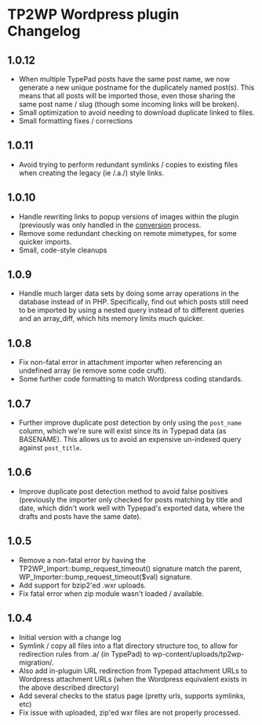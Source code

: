 TP2WP Wordpress plugin Changelog
===

1.0.12
---
  * When multiple TypePad posts have the same post name, we now generate
    a new unique postname for the duplicately named post(s).  This means that
    all posts will be imported those, even those sharing the same post name /
    slug (though some incoming links will be broken).
  * Small optimization to avoid needing to download duplicate linked to files.
  * Small formatting fixes / corrections

1.0.11
---
  * Avoid trying to perform redundant symlinks / copies to existing files
    when creating the legacy (ie /.a./<hash>) style links.

1.0.10
---
  * Handle rewriting links to popup versions of images within the plugin
    (previously was only handled in the [conversion](https://convert.tp2wp.com/)
    process.
  * Remove some redundant checking on remote mimetypes, for some quicker
    imports.
  * Small, code-style cleanups

1.0.9
---
  * Handle much larger data sets by doing some array operations in the
    database instead of in PHP.  Specifically, find out which posts
    still need to be imported by using a nested query instead of
    to different queries and an array_diff, which hits memory limits
    much quicker.

1.0.8
---
  * Fix non-fatal error in attachment importer when referencing
    an undefined array (ie remove some code cruft).
  * Some further code formatting to match Wordpress coding standards.

1.0.7
---
  * Further improve duplicate post detection by only using the `post_name`
    column, which we're sure will exist since its in Typepad data (as
    BASENAME).  This allows us to avoid an expensive un-indexed query
    against `post_title`.

1.0.6
---
  * Improve duplicate post detection method to avoid false positives
    (previously the importer only checked for posts matching by title and
    date, which didn't work well with Typepad's exported data, where the
    drafts and posts have the same date).

1.0.5
---
  * Remove a non-fatal error by having the TP2WP_Import::bump_request_timeout()
    signature match the parent, WP_Importer::bump_request_timeout($val)
    signature.
  * Add support for bzip2'ed .wxr uploads.
  * Fix fatal error when zip module wasn't loaded / available.

1.0.4
---
  * Initial version with a change log
  * Symlink / copy all files into a flat directory structure too, to allow
    for redirection rules from .a/<hash> (in TypePad) to
    wp-content/uploads/tp2wp-migration/<hash>.
  * Also add in-pluguin URL redirection from Typepad attachment URLs
    to Wordpress attachment URLs (when the Wordpress equivalent exists
    in the above described directory)
  * Add several checks to the status page (pretty urls, supports symlinks, etc)
  * Fix issue with uploaded, zip'ed wxr files are not properly processed.
